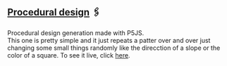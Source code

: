 ## [Procedural design](https://editor.p5js.org/ArturoGJ/present/bVuagte5r) 🖇
Procedural design generation made with P5JS.  
This one is pretty simple and it just repeats a patter over and over just changing some small things randomly like the direcction of a slope or the color of a square.
To see it live, click [here](https://editor.p5js.org/ArturoGJ/present/bVuagte5r).
